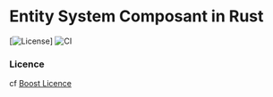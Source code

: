 # Entity System Composant in Rust
[![License](https://img.shields.io/badge/License-Boost%201.0-lightblue.svg)] ![CI](https://github.com/EVaillant/entity-system-rs/workflows/CI/badge.svg)

### Licence

cf [Boost Licence](http://www.boost.org/LICENSE_1_0.txt)
